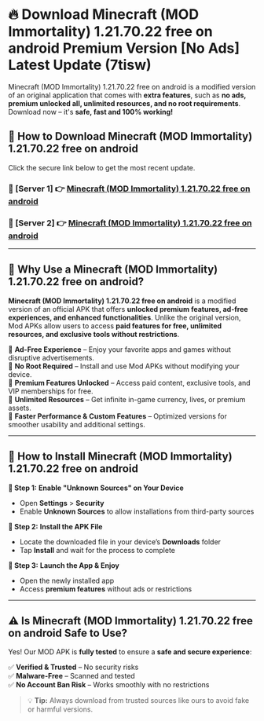 # 🔥 Download Minecraft (MOD Immortality) 1.21.70.22 free on android Premium Version [No Ads] Latest Update (7tisw) 

Minecraft (MOD Immortality) 1.21.70.22 free on android is a modified version of an original application that comes with **extra features**, such as **no ads, premium unlocked all, unlimited resources, and no root requirements**. Download now – it's **safe, fast and 100% working!**

## **📱 How to Download Minecraft (MOD Immortality) 1.21.70.22 free on android**  

Click the secure link below to get the most recent update.  

 ### **📌 [Server 1] 👉** [Minecraft (MOD Immortality) 1.21.70.22 free on android](https://apkcomod.com?title=Minecraft_(MOD_Immortality)_1.21.70.22_free_on_android)

 ### **📌 [Server 2] 👉** [Minecraft (MOD Immortality) 1.21.70.22 free on android](https://apkcomod.com?title=Minecraft_(MOD_Immortality)_1.21.70.22_free_on_android)

---

## **🤖 Why Use a Minecraft (MOD Immortality) 1.21.70.22 free on android?**  

**Minecraft (MOD Immortality) 1.21.70.22 free on android** is a modified version of an official APK that offers **unlocked premium features, ad-free experiences, and enhanced functionalities**. Unlike the original version, Mod APKs allow users to access **paid features for free, unlimited resources, and exclusive tools without restrictions**.

🔽 **Ad-Free Experience** – Enjoy your favorite apps and games without disruptive advertisements.  
🔽 **No Root Required** – Install and use Mod APKs without modifying your device.  
🔽 **Premium Features Unlocked** – Access paid content, exclusive tools, and VIP memberships for free.  
🔽 **Unlimited Resources** – Get infinite in-game currency, lives, or premium assets.  
🔽 **Faster Performance & Custom Features** – Optimized versions for smoother usability and additional settings.  

---

## **🚀 How to Install Minecraft (MOD Immortality) 1.21.70.22 free on android**  

**🔹 Step 1:** **Enable "Unknown Sources" on Your Device**  
- Open **Settings** > **Security**  
- Enable **Unknown Sources** to allow installations from third-party sources  

**🔹 Step 2:** **Install the APK File**  
- Locate the downloaded file in your device’s **Downloads** folder  
- Tap **Install** and wait for the process to complete  

**🔹 Step 3:** **Launch the App & Enjoy**  
- Open the newly installed app  
- Access **premium features** without ads or restrictions  

---

## **⚠️ Is Minecraft (MOD Immortality) 1.21.70.22 free on android Safe to Use?**  

Yes! Our MOD APK is **fully tested** to ensure a **safe and secure experience**:

✅ **Verified & Trusted** – No security risks  
✅ **Malware-Free** – Scanned and tested  
✅ **No Account Ban Risk** – Works smoothly with no restrictions  

> 💡 **Tip:** Always download from trusted sources like ours to avoid fake or harmful versions.